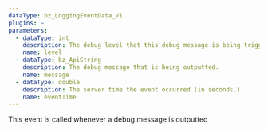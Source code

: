 ```yaml
---
dataType: bz_LoggingEventData_V1
plugins: ~
parameters:
  - dataType: int
    description: The debug level that this debug message is being triggered at. `-d` corresponds to level 1, `-dd` to level 2, etc.
    name: level
  - dataType: bz_ApiString
    description: The debug message that is being outputted.
    name: message
  - dataType: double
    description: The server time the event occurred (in seconds.)
    name: eventTime
---
```


This event is called whenever a debug message is outputted
